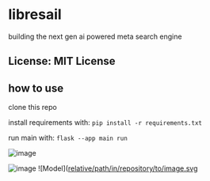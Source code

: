 # libresail
building the next gen ai powered meta search engine

## License: MIT License 

## how to use
clone this repo

install requirements with: `pip install -r requirements.txt`

run main with: `flask --app main run`

![image](https://private-user-images.githubusercontent.com/46668191/420929861-83d9040a-2fdf-43cf-815d-1289f3b7859e.png?)

![image](https://github.com/user-attachments/assets/daba048b-d7d4-4e0e-ae46-96dc11a26424)
![Model]([relative/path/in/repository/to/image.svg]()

